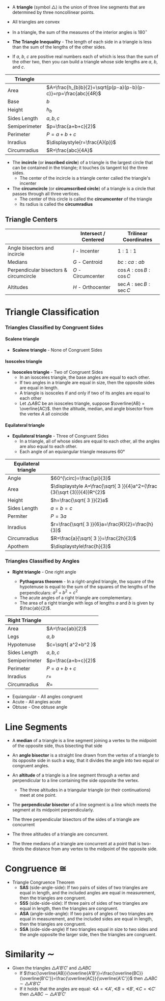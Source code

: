 
- A **triangle** (symbol $△$) is the union of three line segments that are determined by three noncollinear points.

- All triangles are convex
- In a triangle, the sum of the measures of the interior angles is $180^\circ$
- **The Triangle Inequality** - The length of each side in a triangle is less than the sum of the lengths of the other sides.
- If $a$, $b$, $c$ are positive real numbers each of which is less than the sum of the other two, then you can build a triangle whose side lengths are $a$, $b$, and $c$.

| Triangle      |                                                                |
| ------------- | -------------------------------------------------------------- |
| Area          | $A=\frac{h_{b}b}{2}=\sqrt{p(p-a)(p-b)(p-c)}=rp=\frac{abc}{4R}$ |
| Base          | $b$                                                            |
| Height        | $h_{b}$                                                        |
| Sides Length  | $a,b,c$                                                        |
| Semiperimeter | $p=\frac{a+b+c}{2}$                                            |
| Perimeter     | $P=a+b+c$                                                      |
| Inradius      | $\displaystyle{r=\frac{A}{p}}$                                 |
| Circumradius  | $R=\frac{abc}{4A}$                                            |


- The **incircle** (or **inscribed circle**) of a triangle is the largest circle that can be contained in the triangle; it touches (is tangent to) the three sides. 
	- The center of the incircle is a triangle center called the triangle's incenter
- The **circumcircle** (or **circumscribed circle**) of a triangle is a circle that passes through all three vertices. 
	- The center of this circle is called the **circumcenter** of the triangle 
	- Its radius is called the **circumradius**


## Triangle Centers

|                                        | Intersect / Centered | Trilinear Coordinates  |
| -------------------------------------- | ------------------ | ---------------------- |
| Angle bisectors and incircle           | $I$ - Incenter     | $1:1:1$                |
| Medians                                | $G$ - Centroid     | $bc:ca:ab$             |
| Perpendicular bisectors & circumcircle | $O$ - Circumcenter | $\cos A:\cos B:\cos C$ |
| Altitudes                              | $H$ - Orthocenter  | $\sec A:\sec B:\sec C$ |


# Triangle Classification 
### Triangles Classified by Congruent Sides

#### Scalene triangle

- **Scalene triangle** - None of Congruent Sides

#### Isosceles triangle

- **Isosceles triangle** - Two of Congruent Sides
	- In an isosceles triangle, the base angles are equal to each other.
	- If two angles in a triangle are equal in size, then the opposite sides are equal in length.
	- A triangle is isosceles if and only if two of its angles are equal to each other
	- Let $\triangle{ABC}$ be an isosceles triangle, suppose $\overline{AB} = \overline{AC}$. then the altitude, median, and angle bisector from the vertex $A$ all coincide

#### Equilateral triangle

- **Equilateral triangle** - Three of Congruent Sides
	- In a triangle, all of whose sides are equal to each other, all the angles are also equal to each other.
	- Each angle of an equiangular triangle measures 60°


| Equilateral triangle |                                                                          |
| -------------------- | ------------------------------------------------------------------------ |
| Angle                | $60^{\circ}=\frac{\pi}{3}$                                               |
| Area                 | $\displaystyle A=\frac{\sqrt{ 3 }}{4}a^2={\frac {3{\sqrt {3}}}{4}}R^{2}$ |
| Height               | $h=\frac{\sqrt{ 3 }}{2}a$                                                |
| Sides Length         | $a=b=c$                                                                  |
| Permiter             | $P=3a$                                                                   |
| Inradius             | $r=\frac{\sqrt{ 3 }}{6}a=\frac{R}{2}=\frac{h}{3}$                        |
| Circumradius         | $R=\frac{a}{\sqrt{ 3 }}=\frac{2h}{3}$                                    |
| Apothem                     | $\displaystyle\frac{h}{3}$                                                                         |

### Triangles Classified by Angles

- **Right triangle** - One right angle

	- **Pythagoras theorem** - In a right-angled triangle, the square of the hypotenuse is equal to the sum of the squares of the lengths of the perpendiculars: $a^2 + b^2 = c^2$
	- The acute angles of a right triangle are complementary.
	- The area of a right triangle with legs of lengths $a$ and $b$ is given by $\frac{ab}{2}$.


| Right Triangle |                      |
| -------------- | -------------------- |
| Area           | $A=\frac{ab}{2}$     |
| Legs           | $a,b$                |
| Hypotenuse     | $c=\sqrt{ a^2+b^2 }$ |
| Sides Length   | $a,b,c$              |
| Semiperimeter  | $p=\frac{a+b+c}{2}$  |
| Perimeter      | $P=a+b+c$            |
| Inradius       | $r=$                 |
| Circumradius   |  $R=$                    |


- Equiangular - All angles congruent
- Acute - All angles acute
- Obtuse - One obtuse angle

# Line Segments

- A **median** of a triangle is a line segment joining a vertex to the midpoint of the opposite side, thus bisecting that side
- An **angle bisector** is a straight line drawn from the vertex of a triangle to its opposite side in such a way, that it divides the angle into two equal or congruent angles.
- An **altitude** of a triangle is a line segment through a vertex and perpendicular to a line containing the side opposite the vertex.
	- The three altitudes in a triangular triangle (or their continuations) meet at one point.
- The **perpendicular bisector** of a line segment is a line which meets the segment at its midpoint perpendicularly.

- The three perpendicular bisectors of the sides of a triangle are concurrent
- The three altitudes of a triangle are concurrent.
- The three medians of a triangle are concurrent at a point that is two-thirds the distance from any vertex to the midpoint of the opposite side.
# Congruence $\cong$

- Triangle Congruence Theorem
	- **SAS** (side-angle-side): If two pairs of sides of two triangles are equal in length, and the included angles are equal in measurement, then the triangles are congruent.
	- **SSS** (side-side-side): If three pairs of sides of two triangles are equal in length, then the triangles are congruent.
	- **ASA** (angle-side-angle): If two pairs of angles of two triangles are equal in measurement, and the included sides are equal in length, then the triangles are congruent.
	- **SSA** (side-side-angle) If two triangles equal in size to two sides and the angle opposite the larger side, then the triangles are congruent.

# Similarity $\sim$

- Given the triangles $\triangle A'B'C'$ and $\triangle ABC$
	- If $\frac{\overline{AB}}{\overline{A'B'}}=\frac{\overline{BC}}{\overline{B'C'}}=\frac{\overline{AC}}{\overline{A'C'}}$ then $\triangle ABC \sim \triangle A'B'C'$
	- If it holds that the angles are equal: $\sphericalangle{A}=\sphericalangle{A'}, \sphericalangle{B}=\sphericalangle{B'}, \sphericalangle{C}=\sphericalangle{C'}$ then $\triangle ABC \sim \triangle A'B'C'$